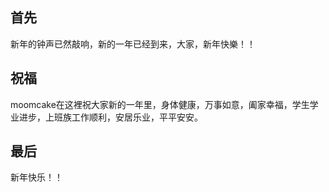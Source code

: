 ## 首先

新年的钟声已然敲响，新的一年已经到来，大家，新年快樂！！

## 祝福

moomcake在这裡祝大家新的一年里，身体健康，万事如意，阖家幸福，学生学业进步，上班族工作顺利，安居乐业，平平安安。

## 最后
新年快乐！！




